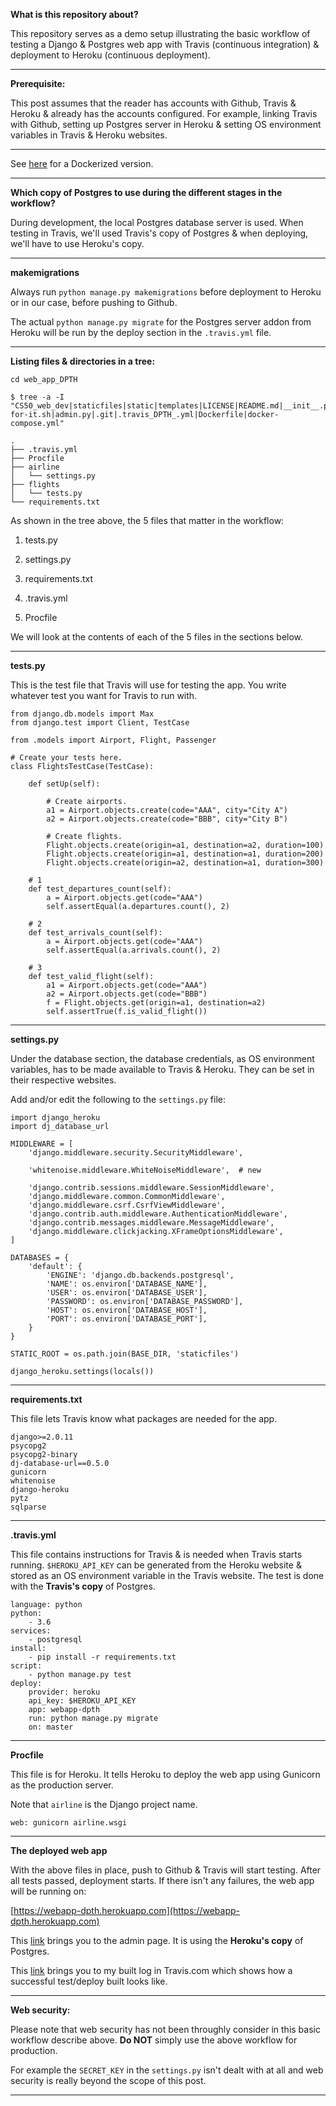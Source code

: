 **What is this repository about?**

This repository serves as a demo setup illustrating the basic workflow of
testing a Django & Postgres web app with Travis (continuous integration) &
deployment to Heroku (continuous deployment).

---

**Prerequisite:**

This post assumes that the reader has accounts with Github, Travis & Heroku &
already has the accounts configured. For example, linking Travis with Github,
setting up Postgres server in Heroku & setting OS environment variables in
Travis & Heroku websites.

---

See [here](https://chuacheowhuan.github.io/DPDTH) for a Dockerized
version.

---

**Which copy of Postgres to use during the different stages in the workflow?**

During development, the local Postgres database server is used. When testing in
Travis, we'll used Travis's copy of Postgres & when deploying, we'll have to
use Heroku's copy.

---

**makemigrations**

Always run ```python manage.py makemigrations``` before deployment to Heroku
or in our case, before pushing to Github.

The actual ```python manage.py migrate``` for the Postgres server addon from
Heroku will be run by the deploy section in the ```.travis.yml``` file.

---

**Listing files & directories in a tree:**

```
cd web_app_DPTH

$ tree -a -I "CS50_web_dev|staticfiles|static|templates|LICENSE|README.md|__init__.py|settings_DPTH_.py|urls.py|wsgi.py|db.sqlite3|airline4_tests_.py|apps.py|migrations|views.py|models.py|flights.csv|manage.py|wait-for-it.sh|admin.py|.git|.travis_DPTH_.yml|Dockerfile|docker-compose.yml"  

.
├── .travis.yml
├── Procfile
├── airline
│   └── settings.py
├── flights
│   └── tests.py
└── requirements.txt
```

As shown in the tree above, the 5 files that matter in the workflow:

1) tests.py

2) settings.py

3) requirements.txt

4) .travis.yml

5) Procfile

We will look at the contents of each of the 5 files in the sections below.

---

**tests.py**

This is the test file that Travis will use for testing the app.
You write whatever test you want for Travis to run with.

```
from django.db.models import Max
from django.test import Client, TestCase

from .models import Airport, Flight, Passenger

# Create your tests here.
class FlightsTestCase(TestCase):

    def setUp(self):

        # Create airports.
        a1 = Airport.objects.create(code="AAA", city="City A")
        a2 = Airport.objects.create(code="BBB", city="City B")

        # Create flights.
        Flight.objects.create(origin=a1, destination=a2, duration=100)
        Flight.objects.create(origin=a1, destination=a1, duration=200)
        Flight.objects.create(origin=a2, destination=a1, duration=300)

    # 1
    def test_departures_count(self):
        a = Airport.objects.get(code="AAA")
        self.assertEqual(a.departures.count(), 2)

    # 2
    def test_arrivals_count(self):
        a = Airport.objects.get(code="AAA")
        self.assertEqual(a.arrivals.count(), 2)

    # 3
    def test_valid_flight(self):
        a1 = Airport.objects.get(code="AAA")
        a2 = Airport.objects.get(code="BBB")
        f = Flight.objects.get(origin=a1, destination=a2)
        self.assertTrue(f.is_valid_flight())
```

---

**settings.py**

Under the database section, the database credentials, as OS environment
variables, has to be made available to Travis & Heroku. They can be set in
their respective websites.

Add and/or edit the following to the ```settings.py``` file:

```
import django_heroku
import dj_database_url
```

```
MIDDLEWARE = [
    'django.middleware.security.SecurityMiddleware',

    'whitenoise.middleware.WhiteNoiseMiddleware',  # new

    'django.contrib.sessions.middleware.SessionMiddleware',
    'django.middleware.common.CommonMiddleware',
    'django.middleware.csrf.CsrfViewMiddleware',
    'django.contrib.auth.middleware.AuthenticationMiddleware',
    'django.contrib.messages.middleware.MessageMiddleware',
    'django.middleware.clickjacking.XFrameOptionsMiddleware',
]
```

```
DATABASES = {
    'default': {
        'ENGINE': 'django.db.backends.postgresql',
        'NAME': os.environ['DATABASE_NAME'],
        'USER': os.environ['DATABASE_USER'],
        'PASSWORD': os.environ['DATABASE_PASSWORD'],
        'HOST': os.environ['DATABASE_HOST'],
        'PORT': os.environ['DATABASE_PORT'],
    }
}
```

```
STATIC_ROOT = os.path.join(BASE_DIR, 'staticfiles')
```

```
django_heroku.settings(locals())

```

---

**requirements.txt**

This file lets Travis know what packages are needed for the app.

```
django>=2.0.11
psycopg2
psycopg2-binary
dj-database-url==0.5.0
gunicorn
whitenoise
django-heroku
pytz
sqlparse
```

---

**.travis.yml**

This file contains instructions for Travis & is needed when Travis starts
running. ```$HEROKU_API_KEY``` can be generated from the Heroku website &
stored as an OS environment variable in the Travis website.
The test is done with the **Travis's copy** of Postgres.

```
language: python
python:
    - 3.6
services:
    - postgresql
install:
    - pip install -r requirements.txt
script:
    - python manage.py test
deploy:
    provider: heroku
    api_key: $HEROKU_API_KEY
    app: webapp-dpth
    run: python manage.py migrate
    on: master
```

---

**Procfile**

This file is for Heroku. It tells Heroku to deploy the web app using Gunicorn
as the production server.

Note that ```airline``` is the Django project name.

```
web: gunicorn airline.wsgi
```

---

**The deployed web app**

With the above files in place, push to Github & Travis will start testing.
After all tests passed, deployment starts. If there isn't any failures,
the web app will be running on:

[https://webapp-dpth.herokuapp.com](https://webapp-dpth.herokuapp.com)

This [link](https://webapp-dpth.herokuapp.com/admin) brings you to the admin
page. It is using the **Heroku's copy** of Postgres.

This [link](https://travis-ci.com/ChuaCheowHuan/web_app_DPTH/builds/125456399)
brings you to my built log in Travis.com which shows how a successful
test/deploy built looks like.

---

**Web security:**

Please note that web security has not been throughly consider in this basic
workflow describe above. **Do NOT** simply use the above workflow for
production.

For example the ```SECRET_KEY``` in the ```settings.py``` isn't dealt with at all
and web security is really beyond the scope of this post.

---

<br>
